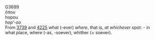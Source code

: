 G3699  
ὅπου  
hopou  
*hop‘-oo*  
From [3739](g3739) and [4225](g4225) *what* (-ever) *where*, that is,
*at* *whichever* spot: - in what place, where (-as, -soever), whither (+
soever).  
